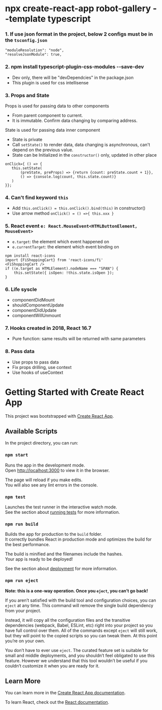 # npx create-react-app robot-gallery --template typescript
### 1. If use json format in the project, below 2 configs must be in the `tsconfig.json`
    "moduleResolution": "node",
    "resolveJsonModule": true,
### 2. npm install typescript-plugin-css-modules --save-dev 
- Dev only, there will be "devDependcies" in the package.json
- This plugin is used for css intellisense
### 3. Props and State
Props is used for passing data to other components
- From parent component to current.
- It is immutable. Confirm data changing by comparing address.

State is used for passing data inner component
- State is private
- Call `setState()` to render data, data changing is asynchronous, can't depend on the previous value.
- State can be Initialized in the `constructor()` only, updated in other place

 ```
onClick={ () => {
    this.setState(
        (preState, preProps) => {return {count: preState.count + 1}}, 
        () => {console.log(count, this.state.count)}
    )
}};
```
### 4. Can't find keyword `this`
- Add `this.onClick() = this.onClick().bind(this)` in constructor()
- Use arrow method `onClick() = () =>{ this.xxx }`
### 5. React event `e: React.MouseEvent<HTMLButtonElement, MouseEvent>`
- `e.target`: the element which event happened on
- `e.currentTarget`: the element which event binding on

```
npm install react-icons
import {FiShoppingCart} from 'react-icons/fi'
<FiShoppingCart />
if ((e.target as HTMLElement).nodeName === "SPAN") {
    this.setState({ isOpen: !this.state.isOpen });
}
```
### 6. Life syscle
- componentDidMount
- shouldComponentUpdate
- componentDidUpdate
- componentWillUnmount

### 7. Hooks created in 2018, React 16.7
- Pure function: same results will be returned with same parameters

### 8. Pass data
- Use props to pass data
- Fix props drilling, use context
- Use hooks of useContext



# Getting Started with Create React App

This project was bootstrapped with [Create React App](https://github.com/facebook/create-react-app).

## Available Scripts

In the project directory, you can run:

### `npm start`

Runs the app in the development mode.\
Open [http://localhost:3000](http://localhost:3000) to view it in the browser.

The page will reload if you make edits.\
You will also see any lint errors in the console.

### `npm test`

Launches the test runner in the interactive watch mode.\
See the section about [running tests](https://facebook.github.io/create-react-app/docs/running-tests) for more information.

### `npm run build`

Builds the app for production to the `build` folder.\
It correctly bundles React in production mode and optimizes the build for the best performance.

The build is minified and the filenames include the hashes.\
Your app is ready to be deployed!

See the section about [deployment](https://facebook.github.io/create-react-app/docs/deployment) for more information.

### `npm run eject`

**Note: this is a one-way operation. Once you `eject`, you can’t go back!**

If you aren’t satisfied with the build tool and configuration choices, you can `eject` at any time. This command will remove the single build dependency from your project.

Instead, it will copy all the configuration files and the transitive dependencies (webpack, Babel, ESLint, etc) right into your project so you have full control over them. All of the commands except `eject` will still work, but they will point to the copied scripts so you can tweak them. At this point you’re on your own.

You don’t have to ever use `eject`. The curated feature set is suitable for small and middle deployments, and you shouldn’t feel obligated to use this feature. However we understand that this tool wouldn’t be useful if you couldn’t customize it when you are ready for it.

## Learn More

You can learn more in the [Create React App documentation](https://facebook.github.io/create-react-app/docs/getting-started).

To learn React, check out the [React documentation](https://reactjs.org/).

